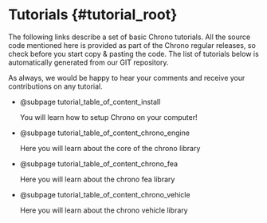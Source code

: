 Tutorials {#tutorial_root}
==========================

The following links describe a set of basic Chrono tutorials. All the source code mentioned here is
provided as part of the Chrono regular releases, so check before you start copy & pasting the code.
The list of tutorials below is automatically generated from our GIT repository.

As always, we would be happy to hear your comments and receive your contributions on any tutorial.

-   @subpage tutorial_table_of_content_install

    You will learn how to setup Chrono on your computer!

-   @subpage tutorial_table_of_content_chrono_engine

    Here you will learn about the core of the chrono library

-   @subpage tutorial_table_of_content_chrono_fea

    Here you will learn about the chrono fea library

-   @subpage tutorial_table_of_content_chrono_vehicle

    Here you will learn about the chrono vehicle library